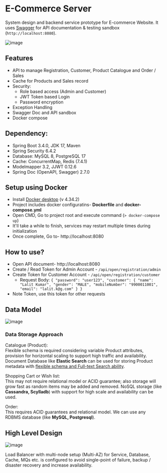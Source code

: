 # E-Commerce Server
System design and backend service prototype for E-commerce Website. It uses [Swagger](https://swagger.io/) for API documentation & testing sandbox (`http://localhost:8080`).

![image](https://github.com/user-attachments/assets/136abfcd-fadb-4327-aeb3-74d66508780e)

## Features
- API to manage Registration, Customer, Product Catalogue and Order / Sales
- Cache for Products and Sales record
- Security:
  - Role based access (Admin and Customer)
  - JWT Token based Login
  - Password encryption
- Exception Handling
- Swagger Doc and API sandbox
- Docker compose

## Dependency:
- Spring Boot 3.4.0, JDK 17, Maven
- Spring Security 6.4.2
- Database: MySQL 8, PostgreSQL 17
- Cache: ConcurrentMap, Redis (7.4.1)
- Modelmapper 3.2, JJWT 0.12.6
- Spring Doc (OpenAPI, Swagger) 2.7.0

## Setup using Docker
- Install [Docker desktop](https://www.docker.com/products/docker-desktop/) (v 4.34.2)
- Project includes docker configuratins- **Dockerfile** and **docker-compose.yml**
- Open CMD, Go to project root and execute command (`> docker-compose up`)
- It'll take a while to finish, services may restart multiple times during initialization
- Once complete, Go to- http://localhost:8080

## How to use?
- Open API document- http://localhost:8080
- Create / Read Token for Admin Account - `/api/open/registration/admin`
- Create Token for Customer Account - `/api/open/registration/customer`
  - Request Body: `{ "password": "user123", "customer": { "name": "Lalit Kumar", "gender": "MALE", "mobileNumber": "9900011001", "email": "lalit.k@g.com" } }`
- Note Token, use this token for other requests

## Data Model

![image](https://github.com/user-attachments/assets/33c6b0d2-813a-4433-a3b9-4150623f4ed5)

### Data Storage Approach

Catalogue (Product):  
Flexible schema is required considering variable Product attributes, provision for horizontal scaling to support high traffic and availability. Document Database like **Elastic Search** can be used for storing Product metadata with <ins>flexible schema and Full-text Search ability</ins>.

Shopping Cart or Wish list:  
This may not require relational model or ACID guarantee; also storage will grow fast as random items may be added and removed. NoSQL storage (like **Cassandra, Scylladb**) with support for high scale and availability can be used. 
 
Order:  
This requires ACID guarantees and relational model. We can use any RDBMS database (like **MySQL, Postgresql**).

## High Level Design

![image](https://github.com/user-attachments/assets/5105a08f-0b78-40e4-a66a-8f4b8571fe7a)

Load Balancer with multi-node setup (Multi-AZ) for Service, Database, Cache, MQs etc. is configured to avoid single-point of failure, backup / disaster recovery and increase availability.
